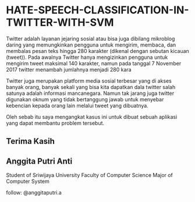 # HATE-SPEECH-CLASSIFICATION-IN-TWITTER-WITH-SVM
Twitter adalah layanan jejaring sosial atau bisa juga dibilang mikroblog daring yang memungkinkan pengguna untuk mengirim, membaca, dan membalas pesan teks hingga 280 karakter (dikenal dengan sebutan kicauan (tweet)). Pada awalnya Twitter hanya mengizinkan pengguna untuk mengirim tweet maksimal 140 karakter, namun pada tanggal 7 November 2017 twitter menambah jumlahnya menjadi 280 kara

Twitter juga merupakan platform media sosial terbesar yang di akses banyak orang, banyak sekali yang bisa kita dapatkan dala twitter salah satunya adalah informasi mancanegara. Namun tak jarang juga twitter digunakan oknum yang tidak bertanggung jawab untuk menyebar kebencian kepada orang lain melalui tweet yang dibuatnya.

Oleh sebab itu saya mengangkat kasus ini untuk dibuat sebuah aplikasi yang dapat membantu problem tersebut.

Terima Kasih
--------------------
Anggita Putri Anti
--------------------
Student of Sriwijaya University
Faculty of Computer Science
Major of Computer System

follow: @anggitaputri.a
